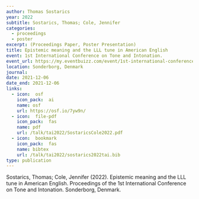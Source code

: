 ```yaml
---
author: Thomas Sostarics
year: 2022
subtitle: Sostarics, Thomas; Cole, Jennifer
categories:
  - proceedings
  - poster
excerpt: (Proceedings Paper, Poster Presentation)
title: Epistemic meaning and the LLL tune in American English
event: 1st International Conference on Tone and Intonation.
event_url: https://my.eventbuizz.com/event/1st-international-conference-on-tone-and-intonation--tai--2021/detail
location: Sonderborg, Denmark
journal: 
date: 2021-12-06
date_end: 2021-12-06
links:
  - icon:  osf
    icon_pack:  ai
    name: osf
    url: https://osf.io/7yw9n/
  - icon:  file-pdf
    icon_pack:  fas
    name: pdf
    url: /talk/tai2022/SostaricsCole2022.pdf
  - icon:  bookmark
    icon_pack:  fas
    name: bibtex
    url: /talk/tai2022/sostarics2022tai.bib
type: publication
---
```


Sostarics, Thomas; Cole, Jennifer (2022). Epistemic meaning and the LLL tune in American English. Proceedings of the 1st International Conference on Tone and Intonation. Sonderborg, Denmark.
